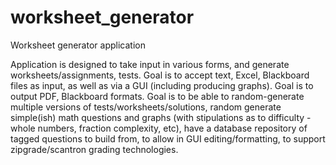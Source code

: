 # worksheet_generator
Worksheet generator application

Application is designed to take input in various forms, and generate worksheets/assignments, tests.
Goal is to accept text, Excel, Blackboard files as input, as well as via a GUI (including producing graphs).
Goal is to output PDF, Blackboard formats.
Goal is to be able to random-generate multiple versions of tests/worksheets/solutions, random generate simple(ish) math questions and graphs (with stipulations as to difficulty - whole numbers, fraction complexity, etc), have a database repository of tagged questions to build from, to allow in GUI editing/formatting, to support zipgrade/scantron grading technologies. 
